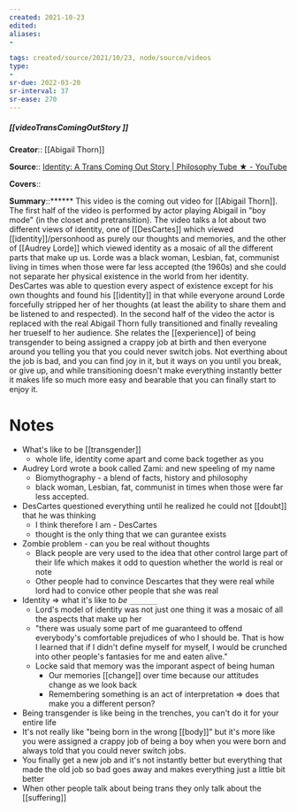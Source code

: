 ```yaml
---
created: 2021-10-23
edited: 
aliases:
- 

tags: created/source/2021/10/23, node/source/videos
type:
- 
sr-due: 2022-03-20
sr-interval: 37
sr-ease: 270
---
```


##### [[videoTransComingOutStory ]]

**Creator**:: [[Abigail Thorn]]

**Source**:: [Identity: A Trans Coming Out Story | Philosophy Tube ★ - YouTube](https://www.youtube.com/watch?v=AITRzvm0Xtg)

**Covers**:: 

**Summary**::****** This video is the coming out video for [[Abigail Thorn]]. The first half of the video is performed by actor playing Abigail in "boy mode" (in the closet and pretransition). The video talks a lot about two different views of identity, one of [[DesCartes]] which viewed [[identity]]/personhood as purely our thoughts and memories, and the other of [[Audrey Lorde]] which viewed identity as a mosaic of all the different parts that make up us.  Lorde was a black woman, Lesbian, fat, communist living in times when those were far less accepted (the 1960s) and she could not separate her physical existence in the world from her identity. DesCartes was able to question every aspect of existence except for his own thoughts and found his [[identity]] in that while everyone around Lorde forcefully stripped her of her thoughts (at least the ability to share them and be listened to and respected). In the second half of the video the actor is replaced with the real Abigail Thorn fully transitioned and finally revealing her trueself to her audience. She relates the [[experience]] of being transgender to being assigned a crappy job at birth and then everyone around you telling you that you could never switch jobs. Not everthing about the job is bad, and you can find joy in it, but it ways on you until you break, or give up, and while transitioning doesn't make everything instantly better it makes life so much more easy and bearable that you can finally start to enjoy it.

# Notes

- What's like to be [[transgender]]
	- whole life, identity come apart and come back together as you
- Audrey Lord wrote a book called Zami: and new speeling of my name
	- Biomythography - a blend of facts, history and philosophy 
	- black woman, Lesbian, fat, communist in times when those were far less accepted.
- DesCartes questioned everything until he realized he could not [[doubt]] that he was thinking
	- I think therefore I am - DesCartes 
	- thought is the only thing that we can gurantee exists
- Zombie problem - can you be real without thoughts 
	- Black people are very used to the idea that other control large part of their life which makes it odd to question whether the world is real or note
	- Other people had to convince Descartes that they were real while lord had to convice other people that she was real
- Identity => what it's like to *be* `_______`
	- Lord's model of identity was not just one thing it was a mosaic of all the aspects that make up her
	- "there was usualy some part of me guaranteed to offend everybody's comfortable prejudices of who I should be. That is how I learned that if I didn't define myself for myself, I would be crunched into other people's fantasies for me and eaten alive."
	- Locke said that memory was the imporant aspect of being human
		- Our memories [[change]] over time because our attitudes change as we look back
		- Remembering something is an act of interpretation => does that make you a different person?
- Being transgender is like being in the trenches, you can't do it for your entire life
- It's not really like "being born in the wrong [[body]]" but it's more like you were assigned a crappy job of being a boy when you were born and always told that you could never switch jobs.    
- You finally get a new job and it's not instantly better but everything that made the old job so bad goes away and makes everything just a little bit better
- When other people talk about being trans they only talk about the [[suffering]]
